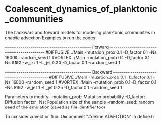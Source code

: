 # Coalescent_dynamics_of_planktonic_communities
The backward and forward models for modeling planktonic communities in chaotic advection
Examples to run the codes:

-------------------------------------------- Forward --------------------------------------------
#DIFFUSIVE
./Main -mutation_prob 0.1 -D_factor 0.1 -Ns 16000 -random_seed 1
#VORTEX
./Main -mutation_prob 0.1 -D_factor 0.1 -Ns 8192 -w_jet 1 -L_jet 0.25 -D_factor 0.1 -random_seed 1


-------------------------------------------- Backward --------------------------------------------
#DIFFUSIVE
./Main -mutation_prob 0.1 -D_factor 0.1 -Ns 16000 -random_seed 1
#VORTEX
./Main -mutation_prob 0.1 -D_factor 0.1 -Ns 8192 -w_jet 1 -L_jet 0.25 -D_factor 0.1 -random_seed 1


Parameters to modify:
-mutation_prob: Mutation probability
-D_factor: Diffusion factor
-Ns: Population size of the sample
-random_seed: random seed of the simulation (saved as file identifier too)

To consider advection flux:
Uncomment "#define ADVECTION" in define.h
